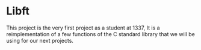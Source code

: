 # Libft

This project is the very first project as a student at 1337, It is a reimplementation of a few functions of the C standard library that we will be using for our next projects.
